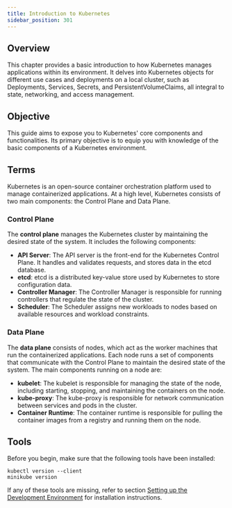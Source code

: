 ```yaml
---
title: Introduction to Kubernetes
sidebar_position: 301
---
```

## Overview
This chapter provides a basic introduction to how Kubernetes manages applications within its environment. It delves into Kubernetes objects for different use cases and deployments on a local cluster, such as Deployments, Services, Secrets, and PersistentVolumeClaims, all integral to state, networking, and access management. 

## Objective
This guide aims to expose you to Kubernetes' core components and functionalities. Its primary objective is to equip you with knowledge of the basic components of a Kubernetes environment.

## Terms
Kubernetes is an open-source container orchestration platform used to manage containerized applications. At a high level, Kubernetes consists of two main components: the Control Plane and Data Plane.

### Control Plane
The **control plane** manages the Kubernetes cluster by maintaining the desired state of the system. It includes the following components:

- **API Server**: The API server is the front-end for the Kubernetes Control Plane. It handles and validates requests, and stores data in the etcd database.
- **etcd**: etcd is a distributed key-value store used by Kubernetes to store configuration data.
- **Controller Manager**: The Controller Manager is responsible for running controllers that regulate the state of the cluster.
- **Scheduler**: The Scheduler assigns new workloads to nodes based on available resources and workload constraints.

### Data Plane
The **data plane** consists of nodes, which act as the worker machines that run the containerized applications. Each node runs a set of components that communicate with the Control Plane to maintain the desired state of the system. The main components running on a node are:

- **kubelet**: The kubelet is responsible for managing the state of the node, including starting, stopping, and maintaining the containers on the node.
- **kube-proxy**: The kube-proxy is responsible for network communication between services and pods in the cluster.
- **Container Runtime**: The container runtime is responsible for pulling the container images from a registry and running them on the node.

## Tools
Before you begin, make sure that the following tools have been installed:

```
kubectl version --client
minikube version
```

If any of these tools are missing, refer to section [Setting up the Development Environment](../../python/introduction/environment-setup.md) for installation instructions.
